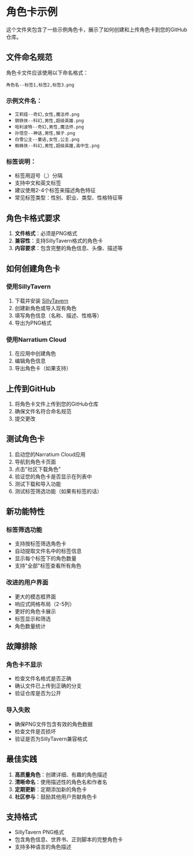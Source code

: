 # 角色卡示例

这个文件夹包含了一些示例角色卡，展示了如何创建和上传角色卡到您的GitHub仓库。

## 文件命名规范

角色卡文件应该使用以下命名格式：

```
角色名--标签1,标签2,标签3.png
```

### 示例文件名：

- `艾莉娅--奇幻,女性,魔法师.png`
- `钢铁侠--科幻,男性,超级英雄.png`
- `哈利波特--奇幻,男性,魔法师.png`
- `孙悟空--神话,男性,猴子.png`
- `白雪公主--童话,女性,公主.png`
- `蜘蛛侠--科幻,男性,超级英雄,高中生.png`

### 标签说明：

- 标签用逗号（,）分隔
- 支持中文和英文标签
- 建议使用2-4个标签来描述角色特征
- 常见标签类型：性别、职业、类型、性格特征等

## 角色卡格式要求

1. **文件格式**：必须是PNG格式
2. **兼容性**：支持SillyTavern格式的角色卡
3. **内容要求**：包含完整的角色信息、头像、描述等

## 如何创建角色卡

### 使用SillyTavern

1. 下载并安装 [SillyTavern](https://github.com/SillyTavern/SillyTavern)
2. 创建新角色或导入现有角色
3. 填写角色信息（名称、描述、性格等）
4. 导出为PNG格式

### 使用Narratium Cloud

1. 在应用中创建角色
2. 编辑角色信息
3. 导出角色卡（如果支持）

## 上传到GitHub

1. 将角色卡文件上传到您的GitHub仓库
2. 确保文件名符合命名规范
3. 提交更改

## 测试角色卡

1. 启动您的Narratium Cloud应用
2. 导航到角色卡页面
3. 点击"社区下载角色"
4. 验证您的角色卡是否显示在列表中
5. 测试下载和导入功能
6. 测试标签筛选功能（如果有标签的话）

## 新功能特性

### 标签筛选功能

- 支持按标签筛选角色卡
- 自动提取文件名中的标签信息
- 显示每个标签下的角色数量
- 支持"全部"标签查看所有角色

### 改进的用户界面

- 更大的模态框界面
- 响应式网格布局（2-5列）
- 更好的角色卡展示
- 标签显示和筛选
- 角色数量统计

## 故障排除

### 角色卡不显示

- 检查文件名格式是否正确
- 确认文件已上传到正确的分支
- 验证仓库是否为公开

### 导入失败

- 确保PNG文件包含有效的角色数据
- 检查文件是否损坏
- 验证是否为SillyTavern兼容格式

## 最佳实践

1. **高质量角色**：创建详细、有趣的角色描述
2. **清晰命名**：使用描述性的角色名和作者名
3. **定期更新**：定期添加新的角色卡
4. **社区参与**：鼓励其他用户贡献角色卡

## 支持格式

- SillyTavern PNG格式
- 包含角色信息、世界书、正则脚本的完整角色卡
- 支持多种语言的角色描述
